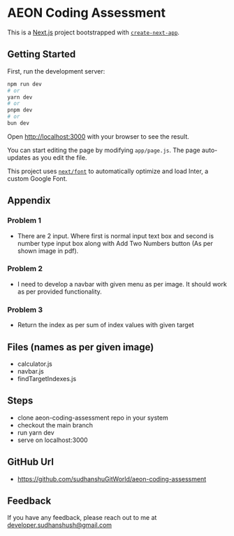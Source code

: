 # AEON Coding Assessment

This is a [Next.js](https://nextjs.org/) project bootstrapped with [`create-next-app`](https://github.com/vercel/next.js/tree/canary/packages/create-next-app).

## Getting Started

First, run the development server:

```bash
npm run dev
# or
yarn dev
# or
pnpm dev
# or
bun dev
```

Open [http://localhost:3000](http://localhost:3000) with your browser to see the result.

You can start editing the page by modifying `app/page.js`. The page auto-updates as you edit the file.

This project uses [`next/font`](https://nextjs.org/docs/basic-features/font-optimization) to automatically optimize and load Inter, a custom Google Font.


## Appendix
### Problem 1
- There are 2 input. Where first is normal input text box and second is number type input box along with Add Two Numbers button (As per shown image in pdf).
### Problem 2
- I need to develop a navbar with given menu as per image. It should work as per provided functionality.
### Problem 3
- Return the index as per sum of index values with given target



## Files (names as per given image)

- calculator.js
- navbar.js
- findTargetIndexes.js

## Steps
- clone aeon-coding-assessment repo in your system
- checkout the main branch
- run yarn dev
- serve on localhost:3000


## GitHub Url
- https://github.com/sudhanshuGitWorld/aeon-coding-assessment


## Feedback

If you have any feedback, please reach out to me at developer.sudhanshush@gmail.com
